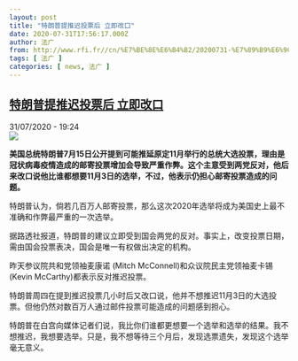 ```yaml
---
layout: post
title: "特朗普提推迟投票后 立即改口"
date: 2020-07-31T17:56:17.000Z
author: 法广
from: http://www.rfi.fr//cn/%E7%BE%8E%E6%B4%B2/20200731-%E7%89%B9%E6%9C%97%E6%99%AE%E6%8F%90%E6%8E%A8%E8%BF%9F%E6%8A%95%E7%A5%A8%E5%90%8E-%E7%AB%8B%E5%8D%B3%E6%94%B9%E5%8F%A3
tags: [ 法广 ]
categories: [ news, 法广 ]
---
```

<!--1596218177000-->
[特朗普提推迟投票后 立即改口](http://www.rfi.fr//cn/%E7%BE%8E%E6%B4%B2/20200731-%E7%89%B9%E6%9C%97%E6%99%AE%E6%8F%90%E6%8E%A8%E8%BF%9F%E6%8A%95%E7%A5%A8%E5%90%8E-%E7%AB%8B%E5%8D%B3%E6%94%B9%E5%8F%A3)
------

<div>
<div>31/07/2020 - 19:24</div><img src="https://s.rfi.fr/media/display/5b8debb2-d273-11ea-a808-005056bf87d6/w:310/p:16x9/AP20212041710197.jpg"><p><strong>美国总统特朗普7月15日公开提到可能推延原定11月举行的总统大选投票，理由是冠状病毒疫情造成的邮寄投票增加会导致严重作弊。这个主意受到两党反对，他后来改口说他比谁都想要11月3日的选举，不过，他表示仍担心邮寄投票造成的问题。</strong></p><div class="t-content__body u-clearfix"><div class="m-interstitial"></div><p>特朗普认为，倘若几百万人邮寄投票，那么这次2020年选举将成为美国史上最不准确和作弊最严重的一次选举。</p><p>据路透社报道，特朗普的建议立即受到国会两党的反对。事实上，改变投票日期，需由国会投票表决，国会是唯一有权做出决定的机构。</p><p>昨天参议院共和党领袖麦康诺 (Mitch McConnell)和众议院民主党领袖麦卡锡(Kevin McCarthy)都表示反对推迟投票。</p><p>特朗普周四在提到推迟投票几小时后又改口说，他并不想推迟11月3日的大选投票。但他仍然对数百万人通过邮件投票可能造成的问题感到担心。</p><p>特朗普在白宫向媒体记者们说，我比你们谁都更想要一个选举和选举的结果。我不想推迟，我想要选举。只是，我不想等待三个月后，发现选票遗失，发现这个选举毫无意义。</p><p> </p><div class="o-self-promo o-self-promo--nl o-self-promo--hidden" data-selfpromo-newsletter></div><div class="o-self-promo o-self-promo--app o-self-promo--hidden" data-selfpromo-app></div></div>
</div>
